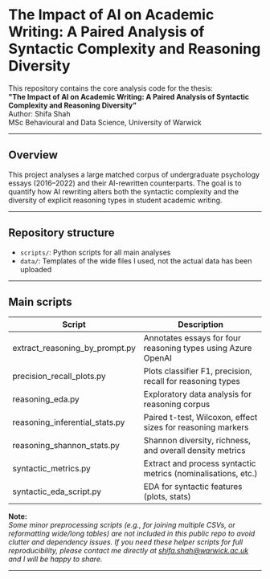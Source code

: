 # The Impact of AI on Academic Writing: A Paired Analysis of Syntactic Complexity and Reasoning Diversity

This repository contains the core analysis code for the thesis:  
**"The Impact of AI on Academic Writing: A Paired Analysis of Syntactic Complexity and Reasoning Diversity"**  
Author: Shifa Shah  
MSc Behavioural and Data Science, University of Warwick

---

## Overview

This project analyses a large matched corpus of undergraduate psychology essays (2016–2022) and their AI-rewritten counterparts. The goal is to quantify how AI rewriting alters both the syntactic complexity and the diversity of explicit reasoning types in student academic writing.

---

## Repository structure

- `scripts/`: Python scripts for all main analyses
- `data/`: Templates of the wide files I used, not the actual data has been uploaded

---

## Main scripts

| Script                           | Description                                                  |
|-----------------------------------|--------------------------------------------------------------|
| extract_reasoning_by_prompt.py    | Annotates essays for four reasoning types using Azure OpenAI  |
| precision_recall_plots.py         | Plots classifier F1, precision, recall for reasoning types    |
| reasoning_eda.py                  | Exploratory data analysis for reasoning corpus                |
| reasoning_inferential_stats.py    | Paired t-test, Wilcoxon, effect sizes for reasoning markers   |
| reasoning_shannon_stats.py        | Shannon diversity, richness, and overall density metrics      |
| syntactic_metrics.py             | Extract and process syntactic metrics (nominalisations, etc.) |
| syntactic_eda_script.py           | EDA for syntactic features (plots, stats)                     |

**Note:**  
*Some minor preprocessing scripts (e.g., for joining multiple CSVs, or reformatting wide/long tables) are not included in this public repo to avoid clutter and dependency issues. If you need these helper scripts for full reproducibility, please contact me directly at shifa.shah@warwick.ac.uk and I will be happy to share.*

---
